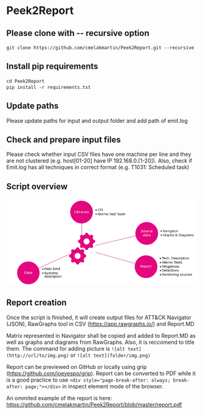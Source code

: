 # Peek2Report

## Please clone with -- recursive option
```
git clone https://github.com/cmelakmartin/Peek2Report.git --recursive
```
## Install pip requirements
```
cd Peek2Report
pip install -r requirements.txt 
```
## Update paths
Please update paths for input and output folder and add path of emit.log

## Check and prepare input files
Please check whether input CSV files have one machine per line and they are not clustered (e.g. host[01-20] have IP 192.168.0.[1-20]).
Also, check if Emit.log has all techniques in correct format (e.g. T1031: Scheduled task)

## Script overview
![Script overview](https://github.com/cmelakmartin/Peek2Report/blob/master/script.PNG?raw=true)

## Report creation
Once the script is finished, it will create output files for ATT&CK Navigator (JSON), RawGraphs tool in CSV (https://app.rawgraphs.io/) and Report.MD

Matrix represented in Navigator shall be copied and added to Report.MD as well as graphs and diagrams from RawGraphs. Also, it is reccomend to title them. The command for adding picture is ```![alt text](http://url/to/img.png)``` or ```![alt text](folder/img.png) ```

Report can be previewed on GitHub or locally using grip (https://github.com/joeyespo/grip). Report can be converted to PDF while it is a good practice to use ```<div style="page-break-after: always; break-after: page;"></div>``` in inspect element mode of the browser. 

An ommited example of the report is here: https://github.com/cmelakmartin/Peek2Report/blob/master/report.pdf
 



